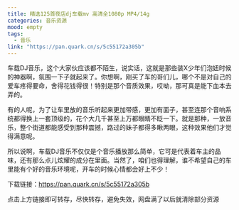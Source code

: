 ```yaml
---
title: 精选125首夜店dj车载mv 高清全1080p MP4/14g
categories: 音乐资源
mood: empty
tags:
  - 音乐
link: "https://pan.quark.cn/s/5c55172a305b"
---
```


车载DJ音乐，这个大家伙应该都不陌生，说实话，这就是那些装X少年们泡妞时候的神器啊，氛围一下子就起来了。你想啊，刚买了车的哥们儿，哪个不是对自己的爱车疼得要命，舍得花钱得很！特别是那个音质效果，哎呦，那可真是能下血本去弄的。





有的人呢，为了让车里放的音乐听起来更加带感，更加有面子，甚至连那个音响系统都得换上一套顶级的，花个大几千甚至上万都眼睛不眨一下。就是那种，一放音乐，整个街道都能感受到那种震撼，路过的妹子都得多瞅两眼，这种效果他们才觉得满意呢。

所以说啊，车载DJ音乐不仅仅是个音乐播放那么简单，它可是代表着车主的品味，还有那么点儿炫耀的成分在里面。当然了，咱们也得理解，谁不希望自己的车里能有个好的音乐环境呢，开车的时候心情都会好上不少！

下载链接：https://pan.quark.cn/s/5c55172a305b







点击上方链接即可转存，尽快转存，避免失效，网盘满了以后就清除部分资源


